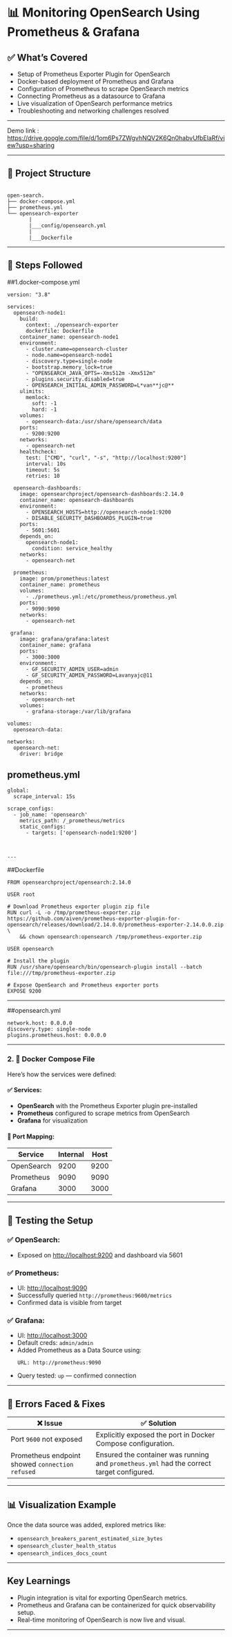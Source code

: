 # 📊 Monitoring OpenSearch Using Prometheus & Grafana
## ✅ What’s Covered

- Setup of Prometheus Exporter Plugin for OpenSearch
- Docker-based deployment of Prometheus and Grafana
- Configuration of Prometheus to scrape OpenSearch metrics
- Connecting Prometheus as a datasource to Grafana
- Live visualization of OpenSearch performance metrics
- Troubleshooting and networking challenges resolved

---
Demo link : https://drive.google.com/file/d/1om6Ps7ZWgvhNQV2K6Qn0habvUfbElaRf/view?usp=sharing

---

## 📁 Project Structure

```

open-search.
├── docker-compose.yml
├── prometheus.yml
└── opensearch-exporter
       |
       |___config/opensearch.yml
       |
       |___Dockerfile
```

---

## 🚀 Steps Followed

##1.docker-compose.yml
```
version: "3.8"

services:
  opensearch-node1:
    build:
      context: ./opensearch-exporter
      dockerfile: Dockerfile
    container_name: opensearch-node1
    environment:
      - cluster.name=opensearch-cluster
      - node.name=opensearch-node1
      - discovery.type=single-node
      - bootstrap.memory_lock=true
      - "OPENSEARCH_JAVA_OPTS=-Xms512m -Xmx512m"
      - plugins.security.disabled=true
      - OPENSEARCH_INITIAL_ADMIN_PASSWORD=L*van**jc@**
    ulimits:
      memlock:
        soft: -1
        hard: -1
    volumes:
      - opensearch-data:/usr/share/opensearch/data
    ports:
      - 9200:9200
    networks:
      - opensearch-net
    healthcheck:
      test: ["CMD", "curl", "-s", "http://localhost:9200"]
      interval: 10s
      timeout: 5s
      retries: 10

  opensearch-dashboards:
    image: opensearchproject/opensearch-dashboards:2.14.0
    container_name: opensearch-dashboards
    environment:
      - OPENSEARCH_HOSTS=http://opensearch-node1:9200
      - DISABLE_SECURITY_DASHBOARDS_PLUGIN=true
    ports:
      - 5601:5601
    depends_on:
      opensearch-node1:
        condition: service_healthy
    networks:
      - opensearch-net

  prometheus:
    image: prom/prometheus:latest
    container_name: prometheus
    volumes:
      - ./prometheus.yml:/etc/prometheus/prometheus.yml
    ports:
      - 9090:9090
    networks:
      - opensearch-net

 grafana:
    image: grafana/grafana:latest
    container_name: grafana
    ports:
      - 3000:3000
    environment:
      - GF_SECURITY_ADMIN_USER=admin
      - GF_SECURITY_ADMIN_PASSWORD=Lavanyajc@11
    depends_on:
      - prometheus
    networks:
      - opensearch-net
    volumes:
      - grafana-storage:/var/lib/grafana

volumes:
  opensearch-data:

networks:
  opensearch-net:
    driver: bridge

```

## prometheus.yml
```
global:
  scrape_interval: 15s

scrape_configs:
  - job_name: 'opensearch'
    metrics_path: /_prometheus/metrics
    static_configs:
      - targets: ['opensearch-node1:9200']



---
```
##Dockerfile

```
FROM opensearchproject/opensearch:2.14.0

USER root

# Download Prometheus exporter plugin zip file
RUN curl -L -o /tmp/prometheus-exporter.zip https://github.com/aiven/prometheus-exporter-plugin-for-opensearch/releases/download/2.14.0.0/prometheus-exporter-2.14.0.0.zip \
    && chown opensearch:opensearch /tmp/prometheus-exporter.zip

USER opensearch

# Install the plugin
RUN /usr/share/opensearch/bin/opensearch-plugin install --batch file:///tmp/prometheus-exporter.zip

# Expose OpenSearch and Prometheus exporter ports
EXPOSE 9200 

```
---

##opensearch.yml
```
network.host: 0.0.0.0
discovery.type: single-node
plugins.prometheus.host: 0.0.0.0

```
---

### 2. 🐳 Docker Compose File

Here’s how the services were defined:

#### ✅ Services:

- **OpenSearch** with the Prometheus Exporter plugin pre-installed
- **Prometheus** configured to scrape metrics from OpenSearch
- **Grafana** for visualization

#### 🚨 Port Mapping:

| Service     | Internal | Host          |
|-------------|----------|---------------|
| OpenSearch  | 9200     | 9200          |
| Prometheus  | 9090     | 9090          |
| Grafana     | 3000     | 3000          |

---



## 🧪 Testing the Setup

### ✅ OpenSearch:
* Exposed on [http://localhost:9200](http://localhost:9200) and dashboard via 5601

### ✅ Prometheus:
* UI: [http://localhost:9090](http://localhost:9090)
* Successfully queried `http://prometheus:9600/metrics`
* Confirmed data is visible from target

### ✅ Grafana:
* UI: [http://localhost:3000](http://localhost:3000)
* Default creds: `admin/admin`
* Added Prometheus as a Data Source using:
  ```
  URL: http://prometheus:9090
  ```
* Query tested: `up` — confirmed connection
---

## 🐞 Errors Faced & Fixes

| ❌ Issue                                    | ✅ Solution                                                   |
|--------------------------------------------|--------------------------------------------------------------|
| Port `9600` not exposed                     | Explicitly exposed the port in Docker Compose configuration. |
| Prometheus endpoint showed `connection refused` | Ensured the container was running and `prometheus.yml` had the correct target configured. |

---

## 📊 Visualization Example
Once the data source was added, explored metrics like:
* `opensearch_breakers_parent_estimated_size_bytes`
* `opensearch_cluster_health_status`
* `opensearch_indices_docs_count`

---

## Key Learnings
* Plugin integration is vital for exporting OpenSearch metrics.
* Prometheus and Grafana can be containerized for quick observability setup.
* Real-time monitoring of OpenSearch is now live and visual.

---


